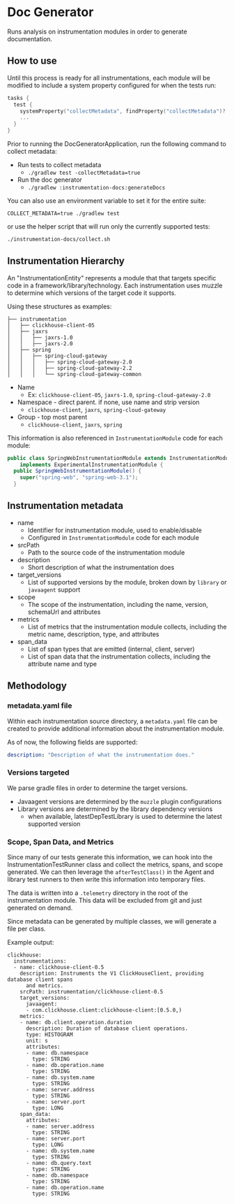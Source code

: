 # Doc Generator

Runs analysis on instrumentation modules in order to generate documentation.

## How to use

Until this process is ready for all instrumentations, each module will be modified to include a
system property configured for when the tests run:

```kotlin
tasks {
  test {
    systemProperty("collectMetadata", findProperty("collectMetadata")?.toString() ?: "false")
    ...
  }
}
```

Prior to running the DocGeneratorApplication, run the following command to collect metadata:

* Run tests to collect metadata
  * `./gradlew test -collectMetadata=true`
* Run the doc generator
  * `./gradlew :instrumentation-docs:generateDocs`

You can also use an environment variable to set it for the entire suite:

`COLLECT_METADATA=true ./gradlew test`

or use the helper script that will run only the currently supported tests:

```bash
./instrumentation-docs/collect.sh
```

## Instrumentation Hierarchy

An "InstrumentationEntity" represents a module that that targets specific code in a framework/library/technology.
Each instrumentation uses muzzle to determine which versions of the target code it supports.

Using these structures as examples:

```
├── instrumentation
│   ├── clickhouse-client-05
│   ├── jaxrs
│   │   ├── jaxrs-1.0
│   │   ├── jaxrs-2.0
│   ├── spring
│   │   ├── spring-cloud-gateway
│   │   │   ├── spring-cloud-gateway-2.0
│   │   │   ├── spring-cloud-gateway-2.2
│   │   │   └── spring-cloud-gateway-common
```

* Name
  * Ex: `clickhouse-client-05`, `jaxrs-1.0`, `spring-cloud-gateway-2.0`
* Namespace - direct parent. if none, use name and strip version
  * `clickhouse-client`, `jaxrs`, `spring-cloud-gateway`
* Group - top most parent
  * `clickhouse-client`, `jaxrs`, `spring`

This information is also referenced in `InstrumentationModule` code for each module:

```java
public class SpringWebInstrumentationModule extends InstrumentationModule
    implements ExperimentalInstrumentationModule {
  public SpringWebInstrumentationModule() {
    super("spring-web", "spring-web-3.1");
  }
```

## Instrumentation metadata

* name
  * Identifier for instrumentation module, used to enable/disable
  * Configured in `InstrumentationModule` code for each module
* srcPath
  * Path to the source code of the instrumentation module
* description
  * Short description of what the instrumentation does
* target_versions
  * List of supported versions by the module, broken down by `library` or `javaagent` support
* scope
  * The scope of the instrumentation, including the name, version, schemaUrl and attributes
* metrics
  * List of metrics that the instrumentation module collects, including the metric name, description, type, and attributes
* span_data
  * List of span types that are emitted (internal, client, server)
  * List of span data that the instrumentation collects, including the attribute name and type

## Methodology

### metadata.yaml file

Within each instrumentation source directory, a `metadata.yaml` file can be created to provide
additional information about the instrumentation module.

As of now, the following fields are supported:

```yaml
description: "Description of what the instrumentation does."
```

### Versions targeted

We parse gradle files in order to determine the target versions.

- Javaagent versions are determined by the `muzzle` plugin configurations
- Library versions are determined by the library dependency versions
  - when available, latestDepTestLibrary is used to determine the latest supported version

### Scope, Span Data, and Metrics

Since many of our tests generate this information, we can hook into the InstrumentationTestRunner
class and collect the metrics, spans, and scope generated. We can then leverage the `afterTestClass()`
in the Agent and library test runners to then write this information into temporary files.

The data is written into a `.telemetry` directory in the root of the instrumentation module. This data
will be excluded from git and just generated on demand.

Since metadata can be generated by multiple classes, we will generate a file per class.

Example output:

```
clickhouse:
  instrumentations:
  - name: clickhouse-client-0.5
    description: Instruments the V1 ClickHouseClient, providing database client spans
      and metrics.
    srcPath: instrumentation/clickhouse-client-0.5
    target_versions:
      javaagent:
      - com.clickhouse.client:clickhouse-client:[0.5.0,)
    metrics:
    - name: db.client.operation.duration
      description: Duration of database client operations.
      type: HISTOGRAM
      unit: s
      attributes:
      - name: db.namespace
        type: STRING
      - name: db.operation.name
        type: STRING
      - name: db.system.name
        type: STRING
      - name: server.address
        type: STRING
      - name: server.port
        type: LONG
    span_data:
      attributes:
      - name: server.address
        type: STRING
      - name: server.port
        type: LONG
      - name: db.system.name
        type: STRING
      - name: db.query.text
        type: STRING
      - name: db.namespace
        type: STRING
      - name: db.operation.name
        type: STRING
```
